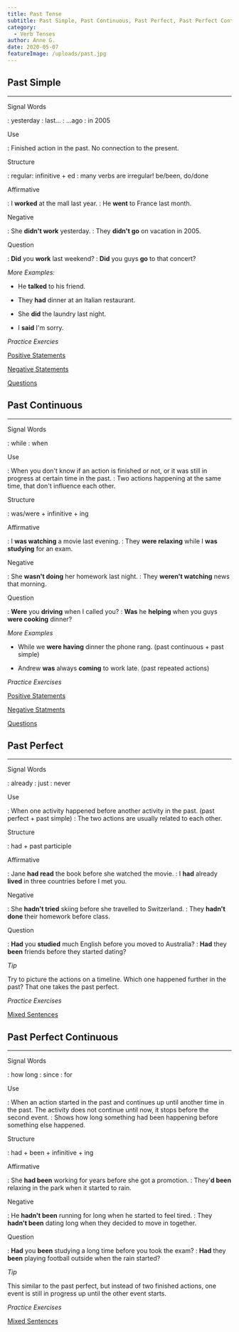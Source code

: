 ```yaml
---
title: Past Tense
subtitle: Past Simple, Past Continuous, Past Perfect, Past Perfect Continous 
category:
  - Verb Tenses
author: Anne G.
date: 2020-05-07
featureImage: /uploads/past.jpg
---
```


## Past Simple
- - -

Signal Words

:   yesterday
:   last...
:   ...ago
:   in 2005

Use

:   Finished action in the past. No connection to the present.

Structure

:   regular: infinitive + ed
:   many verbs are irregular! be/been, do/done

Affirmative

:   I **worked** at the mall last year.
:	He **went** to France last month.

Negative

:   She **didn't work** yesterday.
:   They **didn't go** on vacation in 2005.

Question

:   **Did** you **work** last weekend?
:   **Did** you guys **go** to that concert?

_More Examples:_

- He **talked** to his friend.

- They **had** dinner at an Italian restaurant.

- She **did** the laundry last night.

- I **said** I'm sorry.

_Practice Exercies_

[Positive Statements](https://www.englisch-hilfen.de/en/exercises/tenses/simple_past_statements2.htm)

[Negative Statements](https://www.englisch-hilfen.de/en/exercises/tenses/simple_past_negation_sentences.htm)

[Questions](https://www.englisch-hilfen.de/en/exercises/questions/simple_past.htm)


## Past Continuous
- - -

Signal Words

:   while
:   when

Use

:   When you don't know if an action is finished or not, or it was still in progress at certain time in the past.
:   Two actions happening at the same time, that don't influence each other.

Structure

:   was/were + infinitive + ing

Affirmative

:   I **was watching** a movie last evening.
:	They **were relaxing** while I **was studying** for an exam.

Negative

:   She **wasn't doing** her homework last night.
:   They **weren't watching** news that morning.

Question

:   **Were** you **driving** when I called you?
:   **Was** he **helping** when you guys **were cooking** dinner?

_More Examples_

- While we **were having** dinner the phone rang. (past continuous + past simple)

- Andrew **was** always **coming** to work late. (past repeated actions)

_Practice Exercises_

[Positive Statements](https://www.englisch-hilfen.de/en/exercises/tenses/past_progressive_statements.htm)

[Negative Statments](https://www.englisch-hilfen.de/en/exercises/tenses/past_progressive_negation_sentences.htm)

[Questions](https://www.englisch-hilfen.de/en/exercises/questions/past_progressive.htm)

## Past Perfect
- - -

Signal Words

:   already
:   just
:   never

Use

:   When one activity happened before another activity in the past. (past perfect + past simple)
:   The two actions are usually related to each other.

Structure

:   had + past participle

Affirmative

:   Jane **had read** the book before she watched the movie.
:   I **had** already **lived** in three countries before I met you.

Negative

:   She **hadn't tried** skiing before she travelled to Switzerland. 
:   They **hadn't done** their homework before class.

Question

:   **Had** you **studied** much English before you moved to Australia?
:   **Had** they **been** friends before they started dating?

_Tip_

Try to picture the actions on a timeline. Which one happened further in the past? That one takes the past perfect.

_Practice Exercises_

[Mixed Sentences](https://www.englisch-hilfen.de/en/exercises/tenses/past_perfect_mix.htm)

## Past Perfect Continuous
- - -

Signal Words

:   how long
:   since
:   for

Use

:   When an action started in the past and continues up until another time in the past. The activity does not continue until now, it stops before the second event.
:   Shows how long something had been happening before something else happened.

Structure

:   had + been + infinitive + ing

Affirmative

:   She **had been** working for years before she got a promotion.
:   They'**d been** relaxing in the park when it started to rain.

Negative

:   He **hadn't been** running for long when he started to feel tired. 
:   They **hadn't been** dating long when they decided to move in together.

Question

:   **Had** you **been** studying a long time before you took the exam?
:   **Had** they **been** playing football outside when the rain started?

_Tip_

This similar to the past perfect, but instead of two finished actions, one event is still in progress up until the other event starts.

_Practice Exercises_

[Mixed Sentences](https://www.englisch-hilfen.de/en/exercises/tenses/present_perfect_progressive_mix.htm)